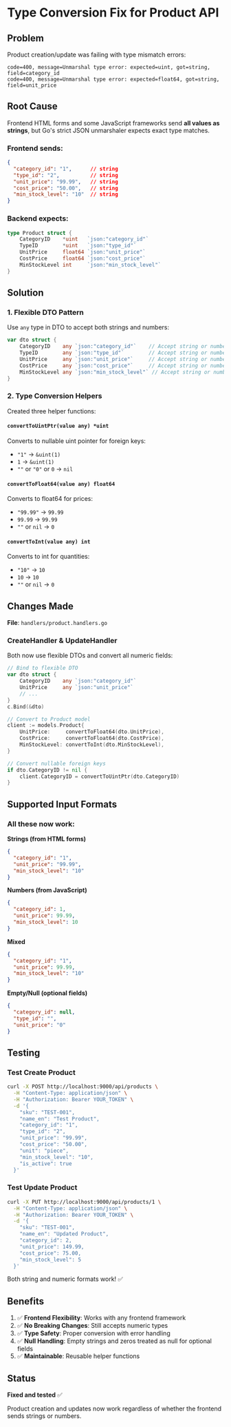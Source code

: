 # Type Conversion Fix for Product API

## Problem
Product creation/update was failing with type mismatch errors:
```
code=400, message=Unmarshal type error: expected=uint, got=string, field=category_id
code=400, message=Unmarshal type error: expected=float64, got=string, field=unit_price
```

## Root Cause
Frontend HTML forms and some JavaScript frameworks send **all values as strings**, but Go's strict JSON unmarshaler expects exact type matches.

### Frontend sends:
```json
{
  "category_id": "1",      // string
  "type_id": "2",          // string
  "unit_price": "99.99",   // string
  "cost_price": "50.00",   // string
  "min_stock_level": "10"  // string
}
```

### Backend expects:
```go
type Product struct {
    CategoryID    *uint   `json:"category_id"`
    TypeID        *uint   `json:"type_id"`
    UnitPrice     float64 `json:"unit_price"`
    CostPrice     float64 `json:"cost_price"`
    MinStockLevel int     `json:"min_stock_level"`
}
```

## Solution

### 1. Flexible DTO Pattern
Use `any` type in DTO to accept both strings and numbers:

```go
var dto struct {
    CategoryID    any `json:"category_id"`    // Accept string or number
    TypeID        any `json:"type_id"`        // Accept string or number
    UnitPrice     any `json:"unit_price"`     // Accept string or number
    CostPrice     any `json:"cost_price"`     // Accept string or number
    MinStockLevel any `json:"min_stock_level"` // Accept string or number
}
```

### 2. Type Conversion Helpers
Created three helper functions:

#### `convertToUintPtr(value any) *uint`
Converts to nullable uint pointer for foreign keys:
- `"1"` → `&uint(1)`
- `1` → `&uint(1)`
- `""` or `"0"` or `0` → `nil`

#### `convertToFloat64(value any) float64`
Converts to float64 for prices:
- `"99.99"` → `99.99`
- `99.99` → `99.99`
- `""` or `nil` → `0`

#### `convertToInt(value any) int`
Converts to int for quantities:
- `"10"` → `10`
- `10` → `10`
- `""` or `nil` → `0`

## Changes Made

**File**: `handlers/product.handlers.go`

### CreateHandler & UpdateHandler
Both now use flexible DTOs and convert all numeric fields:

```go
// Bind to flexible DTO
var dto struct {
    CategoryID    any `json:"category_id"`
    UnitPrice     any `json:"unit_price"`
    // ...
}
c.Bind(&dto)

// Convert to Product model
client := models.Product{
    UnitPrice:     convertToFloat64(dto.UnitPrice),
    CostPrice:     convertToFloat64(dto.CostPrice),
    MinStockLevel: convertToInt(dto.MinStockLevel),
}

// Convert nullable foreign keys
if dto.CategoryID != nil {
    client.CategoryID = convertToUintPtr(dto.CategoryID)
}
```

## Supported Input Formats

### All these now work:

**Strings (from HTML forms)**
```json
{
  "category_id": "1",
  "unit_price": "99.99",
  "min_stock_level": "10"
}
```

**Numbers (from JavaScript)**
```json
{
  "category_id": 1,
  "unit_price": 99.99,
  "min_stock_level": 10
}
```

**Mixed**
```json
{
  "category_id": "1",
  "unit_price": 99.99,
  "min_stock_level": "10"
}
```

**Empty/Null (optional fields)**
```json
{
  "category_id": null,
  "type_id": "",
  "unit_price": "0"
}
```

## Testing

### Test Create Product
```bash
curl -X POST http://localhost:9000/api/products \
  -H "Content-Type: application/json" \
  -H "Authorization: Bearer YOUR_TOKEN" \
  -d '{
    "sku": "TEST-001",
    "name_en": "Test Product",
    "category_id": "1",
    "type_id": "2",
    "unit_price": "99.99",
    "cost_price": "50.00",
    "unit": "piece",
    "min_stock_level": "10",
    "is_active": true
  }'
```

### Test Update Product
```bash
curl -X PUT http://localhost:9000/api/products/1 \
  -H "Content-Type: application/json" \
  -H "Authorization: Bearer YOUR_TOKEN" \
  -d '{
    "sku": "TEST-001",
    "name_en": "Updated Product",
    "category_id": 2,
    "unit_price": 149.99,
    "cost_price": 75.00,
    "min_stock_level": 5
  }'
```

Both string and numeric formats work! ✅

## Benefits

1. ✅ **Frontend Flexibility**: Works with any frontend framework
2. ✅ **No Breaking Changes**: Still accepts numeric types
3. ✅ **Type Safety**: Proper conversion with error handling
4. ✅ **Null Handling**: Empty strings and zeros treated as null for optional fields
5. ✅ **Maintainable**: Reusable helper functions

## Status
**Fixed and tested** ✅

Product creation and updates now work regardless of whether the frontend sends strings or numbers.

